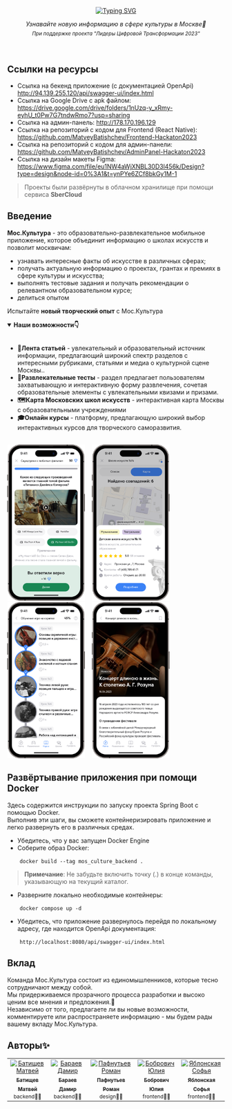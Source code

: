 <div align="center">

[![Typing SVG](https://readme-typing-svg.herokuapp.com?font=Open+sans&weight=500&size=60&pause=2000&color=3B82F6&center=true&vCenter=true&width=420&height=65&lines=%D0%9C%D0%BE%D1%81.%D0%9A%D1%83%D0%BB%D1%8C%D1%82%D1%83%D1%80%D0%B0)](https://git.io/typing-svg)
</div>

<p align="center" style="margin-top: 10px">
  <i align="center">Узнавайте новую информацию в сфере культуры в Москве🎨</i><br>
  <i align="center"><sub>При поддержке проекта "Лидеры Цифровой Трансформации 2023"<sub></i>
</p>
<br>
    
## Ссылки на ресурсы
* Ссылка на бекенд приложение (с документацией OpenApi) http://94.139.255.120/api/swagger-ui/index.html
* Ссылка на Google Drive с apk файлом: https://drive.google.com/drive/folders/1nUzq-y_xRmy-eyhU_t0Pw7G7tndwRmo7?usp=sharing
* Ссылка на админ-панель: http://178.170.196.129
* Ссылка на репозиторий с кодом для Frontend (React Native): https://github.com/MatveyBatishchev/Frontend-Hackaton2023
* Ссылка на репозиторий с кодом для админ-панели: https://github.com/MatveyBatishchev/AdminPanel-Hackaton2023
* Ссылка на дизайн макеты Figma: https://www.figma.com/file/eu1NW4aWjXNBL30D3l456k/Design?type=design&node-id=0%3A1&t=ynPYe6ZCf8bkGy1M-1
> Проекты были развёрнуты в облачном хранилище при помощи сервиса **SberCloud**

## Введение

**Мос.Культура** - это образовательно-развлекательное мобильное приложение, которое объединит информацию о школах искусств и
позволит москвичам:

* узнавать интересные факты об искусстве в различных сферах;
* получать актуальную информацию о проектах, грантах и премиях в сфере культуры и искусства;
* выполнять тестовые задания и получать рекомендации о релевантном образовательном курсе;
* делиться опытом

Испытайте **новый творческий опыт** с Мос.Культура

<details open>
<summary><strong>Наши возможности👇</strong></summary>
<br/>
    
* **📔Лента статьей** -  увлекательный и образовательный источник информации, предлагающий широкий спектр разделов с интересными рубриками, статьями и медиа о культурной сцене Москвы..
* **🧩Развлекательные тесты** - раздел предлагает пользователям захватывающую и интерактивную форму развлечения, сочетая образовательные элементы с увлекательными квизами и призами.
* **🗺️Карта Московских школ искусств** - интерактивная карта Москвы с
  образовательными учреждениями
* **🎓Онлайн курсы** - платформу, предлагающую широкий выбор интерактивных курсов для творческого саморазвития.
<br/>
<img src="/.github/assets/test_screen.png" style="width: 180px"/>&nbsp;&nbsp;&nbsp;
<img src="/.github/assets/schools_screen.png" style="width: 180px"/>&nbsp;&nbsp;&nbsp;
<img src="/.github/assets/courses_screen.png" style="width: 180px"/>&nbsp;&nbsp;&nbsp;
<img src="/.github/assets/article_screen.png" style="width: 180px"/>&nbsp;&nbsp;&nbsp;
</details>

## Развёртывание приложения при помощи Docker
Здесь содержится инструкции по запуску проекта Spring Boot с помощью Docker.<br>
Выполнив эти шаги, вы сможете контейнеризировать приложение и легко развернуть его в различных средах.

* Убедитесь, что у вас запущен Docker Engine
* Соберите образ Docker:
```
    docker build --tag mos_culture_backend .
```
> **Примечание**: Не забудьте включить точку (.) в конце команды, указывающую на текущий каталог.

* Разверните локально необходимые контейнеры:
```
    docker compose up -d
```
* Убедитесь, что приложение развернулось перейдя по локальному адресу, где находится OpenApi документация:
```
    http://localhost:8080/api/swagger-ui/index.html
```

## Вклад

Команда Мос.Культура состоит из единомышленников, которые тесно сотрудничают между собой.<br/>
Мы придерживаемся прозрачного процесса разработки и высоко ценим все мнения и предложения.📢<br/>
Независимо от того, предлагаете ли вы новые возможности, комментируете или
распространяете информацию - мы будем рады вашему вкладу Мос.Культура.

## Авторы✨

<table>
  <tbody>
    <tr>
      <td align="center" valign="top" width="14.28%"><a href="https://github.com/MatveyBatishchev"><img src="https://avatars.githubusercontent.com/u/71509628?v=4" width="100px;" alt="Батищев Матвей"/><br /><sub><b>Батищев Матвей</b></sub></a><br/><span style="font-size: 12px">backend👨‍💻</span></td>
      <td align="center" valign="top" width="14.28%"><a href="https://github.com/TheDuke2021"><img src="https://avatars.githubusercontent.com/u/67224120?v=4" width="100px;" alt="Бараев Дамир"/><br /><sub><b>Бараев Дамир</b></sub></a><br/><span style="font-size: 12px">backend👨‍💻</span></td>
      <td align="center" valign="top" width="14.28%"><a href="https://github.com/r4nd0lph-c"><img src="https://avatars.githubusercontent.com/u/60665381?v=4" width="100px;" alt="Пафнутьев Роман"/><br /><sub><b>Пафнутьев Роман</b></sub></a><br/><span style="font-size: 12px">design🧑‍🎨</span></td>
      <td align="center" valign="top" width="14.28%"><a href="https://github.com/Volvram"><img src="https://avatars.githubusercontent.com/u/71634985?v=4" width="100px;" alt="Бобрович Юлия"/><br /><sub><b>Бобрович Юлия</b></sub></a><br/><span style="font-size: 12px">frontend👩‍💻</span></td>
      <td align="center" valign="top" width="14.28%"><a href="https://github.com/b8enly"><img src="https://avatars.githubusercontent.com/u/71564737?v=4" width="100px;" alt="Яблонская Софья"/><br /><sub><b>Яблонская Софья</b></sub></a><br/><span style="font-size: 12px">frontend👩‍💻</span></td>
    </tr>
  </tbody>
</table>




